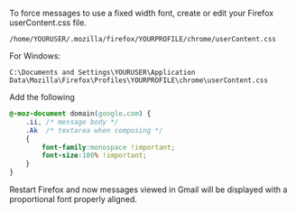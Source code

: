 To force messages to use a fixed width font, create or edit your Firefox userContent.css file.
```
/home/YOURUSER/.mozilla/firefox/YOURPROFILE/chrome/userContent.css
```
For Windows:
```
C:\Documents and Settings\YOURUSER\Application Data\Mozilla\Firefox\Profiles\YOURPROFILE\chrome\userContent.css
```

Add the following
```css
@-moz-document domain(google.com) {
	.ii, /* message body */
	.Ak  /* textarea when composing */
	{
		font-family:monospace !important;
		font-size:100% !important;
	}
}
```
Restart Firefox and now messages viewed in Gmail will be displayed with a proportional font properly aligned.